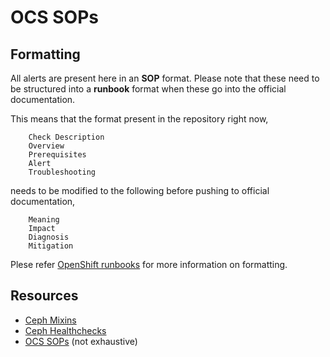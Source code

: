 # OCS SOPs

## Formatting

All alerts are present here in an **SOP** format. Please note that these need to be structured into a **runbook** format when these go into the official documentation.

This means that the format present in the repository right now,

```
    Check Description
    Overview
    Prerequisites
    Alert
    Troubleshooting
```

needs to be modified to the following before pushing to official documentation,

```
    Meaning
    Impact
    Diagnosis
    Mitigation
```

Plese refer [OpenShift runbooks](https://github.com/openshift/runbooks) for more information on formatting.

## Resources

- [Ceph Mixins](https://monitoring.mixins.dev/ceph/)
- [Ceph Healthchecks](https://docs.ceph.com/en/latest/rados/operations/health-checks)
- [OCS SOPs](https://mid998.github.io/ocs-sop/sop) (not exhaustive)
